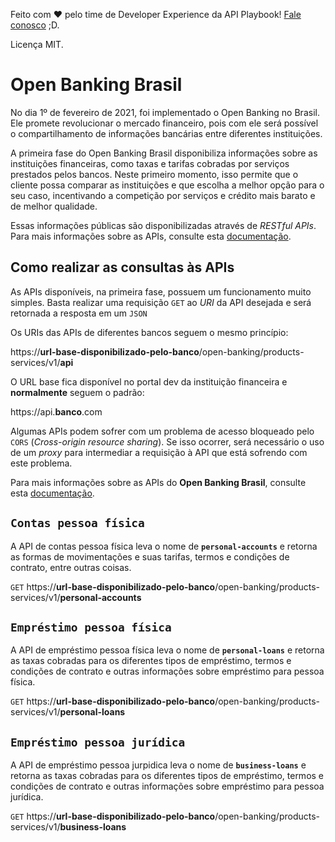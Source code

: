 Feito com ♥ pelo time de Developer Experience da API Playbook! [Fale conosco](https://www.apiplaybook.com/) ;D.

Licença MIT.

# Open Banking Brasil

No dia 1º de fevereiro de 2021, foi implementado o Open Banking no Brasil. Ele promete revolucionar o mercado financeiro, pois com ele será possível o compartilhamento de informações bancárias entre diferentes instituições.

A primeira fase do Open Banking Brasil disponibiliza informações sobre as instituições financeiras, como taxas e tarifas cobradas por serviços prestados pelos bancos. Neste primeiro momento, isso permite que o cliente possa comparar as instituições e que escolha a melhor opção para o seu caso, incentivando a competição por serviços e crédito mais barato e de melhor qualidade.

Essas informações públicas são disponibilizadas através de _RESTful APIs_. Para mais informações sobre as APIs, consulte esta [documentação](https://openbanking-brasil.github.io/areadesenvolvedor/).

## Como realizar as consultas às APIs

As APIs disponíveis, na primeira fase, possuem um funcionamento muito simples. Basta realizar uma requisição `GET` ao _URI_ da API desejada e será retornada a resposta em um `JSON`

Os URIs das APIs de diferentes bancos seguem o mesmo princípio:

https://**url-base-disponibilizado-pelo-banco**/open-banking/products-services/v1/**api**

O URL base fica disponível no portal dev da instituição financeira e **normalmente** seguem o padrão:

https://api.**banco**.com

Algumas APIs podem sofrer com um problema de acesso bloqueado pelo `CORS` (_Cross-origin resource sharing_). Se isso ocorrer, será necessário o uso de um _proxy_ para intermediar a requisição à API que está sofrendo com este problema.

Para mais informações sobre as APIs do **Open Banking Brasil**, consulte esta [documentação](https://openbanking-brasil.github.io/areadesenvolvedor/).

## `Contas pessoa física`

A API de contas pessoa física leva o nome de **`personal-accounts`** e retorna as formas de movimentações e suas tarifas, termos e condições de contrato, entre outras coisas.

`GET` https://**url-base-disponibilizado-pelo-banco**/open-banking/products-services/v1/**personal-accounts**

## `Empréstimo pessoa física`

A API de empréstimo pessoa física leva o nome de **`personal-loans`** e retorna as taxas cobradas para os diferentes tipos de empréstimo, termos e condições de contrato e outras informações sobre empréstimo para pessoa física.

`GET` https://**url-base-disponibilizado-pelo-banco**/open-banking/products-services/v1/**personal-loans**

## `Empréstimo pessoa jurídica`

A API de empréstimo pessoa jurpidica leva o nome de **`business-loans`** e retorna as taxas cobradas para os diferentes tipos de empréstimo, termos e condições de contrato e outras informações sobre empréstimo para pessoa jurídica.

`GET` https://**url-base-disponibilizado-pelo-banco**/open-banking/products-services/v1/**business-loans**
